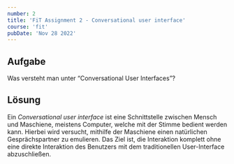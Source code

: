 ```yaml
---
number: 2
title: 'FiT Assignment 2 - Conversational user interface'
course: 'fit'
pubDate: 'Nov 28 2022'
---
```

## Aufgabe
Was versteht man unter “Conversational User Interfaces”?

## Lösung
Ein *Conversational user interface* ist eine Schnittstelle zwischen Mensch und Maschiene, meistens Computer, welche mit der Stimme bedient werden kann. Hierbei wird versucht, mithilfe der Maschiene einen natürlichen Gesprächspartner zu emulieren. Das Ziel ist, die Interaktion komplett ohne eine direkte Interaktion des Benutzers mit dem traditionellen User-Interface abzuschließen.

